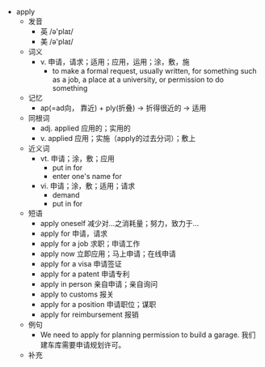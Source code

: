 - apply
  - 发音
    - 英 /ə'plaɪ/
    - 美 /ə'plaɪ/
  - 词义
    - v. 申请，请求；适用；应用，运用；涂，敷，施
      - to make a formal request, usually written, for something such as a job, a place at a university, or permission to do something
  - 记忆
    - ap(=ad向， 靠近) + ply(折叠) → 折得很近的 → 适用
  - 同根词
    - adj. applied 应用的；实用的
    - v. applied 应用；实施（apply的过去分词）；敷上
  - 近义词
    - vt. 申请；涂，敷；应用
      - put in for
      - enter one's name for
    - vi. 申请；涂，敷；适用；请求
      - demand
      - put in for
  - 短语
    - apply oneself 减少对…之消耗量；努力，致力于…
    - apply for 申请，请求
    - apply for a job 求职；申请工作
    - apply now 立即应用；马上申请；在线申请
    - apply for a visa 申请签证
    - apply for a patent 申请专利
    - apply in person 亲自申请；亲自询问
    - apply to customs 报关
    - apply for a position 申请职位；谋职
    - apply for reimbursement 报销
  - 例句
    - We need to apply for planning permission to build a garage. 我们建车库需要申请规划许可。
  - 补充